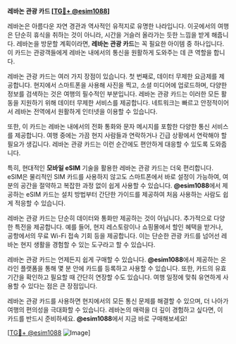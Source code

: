 **레바논 관광 카드 [[TG💪+ @esim1088](https://t.me/s/esim1088)]**

레바논은 아름다운 자연 경관과 역사적인 유적지로 유명한 나라입니다. 이곳에서의 여행은 단순히 휴식을 취하는 것이 아니라, 시간을 거슬러 올라가는 듯한 느낌을 받게 해줍니다. 레바논을 방문할 계획이라면, **레바논 관광 카드**는 꼭 필요한 아이템 중 하나입니다. 이 카드는 관광객들에게 레바논 내에서의 통신을 원활하게 도와주는 데 큰 역할을 합니다.

레바논 관광 카드는 여러 가지 장점이 있습니다. 첫 번째로, 데이터 무제한 요금제를 제공합니다. 현지에서 스마트폰을 사용해 사진을 찍고, 소셜 미디어에 업로드하며, 다양한 정보를 검색하는 것은 여행의 필수적인 부분입니다. 레바논 관광 카드는 이러한 모든 활동을 지원하기 위해 데이터 무제한 서비스를 제공합니다. 네트워크는 빠르고 안정적이어서 레바논 전역에서 원활하게 인터넷을 이용할 수 있습니다.

또한, 이 카드는 레바논 내에서의 전화 통화와 문자 메시지를 포함한 다양한 통신 서비스를 제공합니다. 여행 중에는 가끔 현지 사람들과 연락하거나 긴급 상황에서 연락해야 할 필요가 생깁니다. 레바논 관광 카드는 이런 순간에도 편안하게 대응할 수 있도록 도와줍니다.

특히, 현대적인 **모바일 eSIM** 기술을 활용한 레바논 관광 카드는 더욱 편리합니다. eSIM은 물리적인 SIM 카드를 사용하지 않고도 스마트폰에서 바로 설정이 가능하여, 여분의 공간을 절약하고 복잡한 과정 없이 쉽게 사용할 수 있습니다. **@esim1088**에서 제공하는 eSIM 카드는 설치 방법부터 간단한 가이드를 제공하여 처음 사용하는 사람도 쉽게 적응할 수 있습니다.

레바논 관광 카드는 단순히 데이터와 통화만 제공하는 것이 아닙니다. 추가적으로 다양한 특전을 제공합니다. 예를 들어, 현지 레스토랑이나 쇼핑몰에서 할인 혜택을 받거나, 공항에서의 무료 Wi-Fi 접속 기회 등을 제공합니다. 이는 단순한 관광 카드를 넘어선 레바논 현지 생활을 경험할 수 있는 도구라고 할 수 있습니다.

레바논 관광 카드는 언제든지 쉽게 구매할 수 있습니다. **@esim1088**에서 제공하는 온라인 플랫폼을 통해 몇 분 안에 카드를 등록하고 사용할 수 있습니다. 또한, 카드의 유효기간을 확인하고 필요할 때 간단히 연장할 수도 있습니다. 여행 일정에 맞춰 유연하게 사용할 수 있다는 점은 큰 장점입니다.

레바논 관광 카드를 사용하면 현지에서의 모든 통신 문제를 해결할 수 있으며, 더 나아가 여행의 편의성을 극대화할 수 있습니다. 레바논의 매력을 더 깊이 경험하고 싶다면, 이 카드를 반드시 준비하세요. **@esim1088**에서 지금 바로 구매해보세요!

[[TG💪+ @esim1088](https://t.me/s/esim1088) ![Image](https://i.postimg.cc/Y0z9fWf4/image.png)]